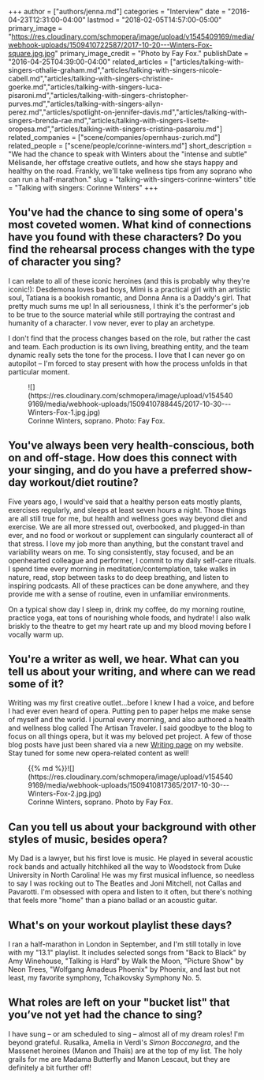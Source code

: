 +++
author = ["authors/jenna.md"]
categories = "Interview"
date = "2016-04-23T12:31:00-04:00"
lastmod = "2018-02-05T14:57:00-05:00"
primary_image = "https://res.cloudinary.com/schmopera/image/upload/v1545409169/media/webhook-uploads/1509410722587/2017-10-20---Winters-Fox-square.jpg.jpg"
primary_image_credit = "Photo by Fay Fox."
publishDate = "2016-04-25T04:39:00-04:00"
related_articles = ["articles/talking-with-singers-othalie-graham.md","articles/talking-with-singers-nicole-cabell.md","articles/talking-with-singers-christine-goerke.md","articles/talking-with-singers-luca-pisaroni.md","articles/talking-with-singers-christopher-purves.md","articles/talking-with-singers-ailyn-perez.md","articles/spotlight-on-jennifer-davis.md","articles/talking-with-singers-brenda-rae.md","articles/talking-with-singers-lisette-oropesa.md","articles/talking-with-singers-cristina-pasaroiu.md"]
related_companies = ["scene/companies/opernhaus-zurich.md"]
related_people = ["scene/people/corinne-winters.md"]
short_description = "We had the chance to speak with Winters about the &quot;intense and subtle&quot; Mélisande, her offstage creative outlets, and how she stays happy and healthy on the road. Frankly, we&#039;ll take wellness tips from any soprano who can run a half-marathon."
slug = "talking-with-singers-corinne-winters"
title = "Talking with singers: Corinne Winters"
+++

## You've had the chance to sing some of opera's most coveted women. What kind of connections have you found with these characters? Do you find the rehearsal process changes with the type of character you sing?

I can relate to all of these iconic heroines (and this is probably why they're iconic!): Desdemona loves bad boys, Mimì is a practical girl with an artistic soul, Tatiana is a bookish romantic, and Donna Anna is a Daddy's girl. That pretty much sums me up! In all seriousness, I think it's the performer's job to be true to the source material while still portraying the contrast and humanity of a character. I vow never, ever to play an archetype. 

I don't find that the process changes based on the role, but rather the cast and team. Each production is its own living, breathing entity, and the team dynamic really sets the tone for the process. I love that I can never go on autopilot – I'm forced to stay present with how the process unfolds in that particular moment.

<figure data-type="image">![](https://res.cloudinary.com/schmopera/image/upload/v1545409169/media/webhook-uploads/1509410788445/2017-10-30---Winters-Fox-1.jpg.jpg)<figcaption>Corinne Winters, soprano. Photo: Fay Fox.</figcaption>
</figure>

## You've always been very health-conscious, both on and off-stage. How does this connect with your singing, and do you have a preferred show-day workout/diet routine?

Five years ago, I would've said that a healthy person eats mostly plants, exercises regularly, and sleeps at least seven hours a night. Those things are all still true for me, but health and wellness goes way beyond diet and exercise. We are all more stressed out, overbooked, and plugged-in than ever, and no food or workout or supplement can singularly counteract all of that stress. I love my job more than anything, but the constant travel and variability wears on me. To sing consistently, stay focused, and be an openhearted colleague and performer, I commit to my daily self-care rituals. I spend time every morning in meditation/contemplation, take walks in nature, read, stop between tasks to do deep breathing, and listen to inspiring podcasts. All of these practices can be done anywhere, and they provide me with a sense of routine, even in unfamiliar environments. 

On a typical show day I sleep in, drink my coffee, do my morning routine, practice yoga, eat tons of nourishing whole foods, and hydrate! I also walk briskly to the theatre to get my heart rate up and my blood moving before I vocally warm up.

## You're a writer as well, we hear. What can you tell us about your writing, and where can we read some of it?

Writing was my first creative outlet...before I knew I had a voice, and before I had ever even heard of opera. Putting pen to paper helps me make sense of myself and the world. I journal every morning, and also authored a health and wellness blog called The Artisan Traveler. I said goodbye to the blog to focus on all things opera, but it was my beloved pet project. A few of those blog posts have just been shared via a new [Writing page](http://corinnewinters.com/writing/) on my website. Stay tuned for some new opera-related content as well! 

<figure data-type="image">{{% md %}}![](https://res.cloudinary.com/schmopera/image/upload/v1545409169/media/webhook-uploads/1509410817365/2017-10-30---Winters-Fox-2.jpg.jpg)<figcaption>Corinne Winters, soprano. Photo by Fay Fox.</figcaption>
</figure>

## Can you tell us about your background with other styles of music, besides opera?

My Dad is a lawyer, but his first love is music. He played in several acoustic rock bands and actually hitchhiked all the way to Woodstock from Duke University in North Carolina! He was my first musical influence, so needless to say I was rocking out to The Beatles and Joni Mitchell, not Callas and Pavarotti. I'm obsessed with opera and listen to it often, but there's nothing that feels more "home" than a piano ballad or an acoustic guitar. 

## What's on your workout playlist these days?

I ran a half-marathon in London in September, and I'm still totally in love with my "13.1" playlist. It includes selected songs from "Back to Black" by Amy Winehouse, "Talking is Hard" by Walk the Moon, "Picture Show" by Neon Trees, "Wolfgang Amadeus Phoenix" by Phoenix, and last but not least, my favorite symphony, Tchaikovsky Symphony No. 5. 

## What roles are left on your "bucket list" that you’ve not yet had the chance to sing?

I have sung – or am scheduled to sing – almost all of my dream roles! I'm beyond grateful. Rusalka, Amelia in Verdi's *Simon Boccanegra*, and the Massenet heroines (Manon and Thaïs) are at the top of my list. The holy grails for me are Madama Butterfly and Manon Lescaut, but they are definitely a bit further off!
